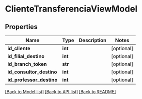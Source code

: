 # ClienteTransferenciaViewModel

## Properties
Name | Type | Description | Notes
------------ | ------------- | ------------- | -------------
**id_cliente** | **int** |  | [optional] 
**id_filial_destino** | **int** |  | [optional] 
**id_branch_token** | **str** |  | [optional] 
**id_consultor_destino** | **int** |  | [optional] 
**id_professor_destino** | **int** |  | [optional] 

[[Back to Model list]](../README.md#documentation-for-models) [[Back to API list]](../README.md#documentation-for-api-endpoints) [[Back to README]](../README.md)

